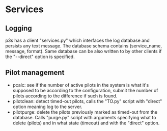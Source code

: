 # Services

## Logging

p3s has a client "services.py" which interfaces the log database and persists any text message.
The database schema contains (service_name, message, format). Same database can be also written
to by other clients if the "--direct" option is specified.


## Pilot management
* pcalc: see if the number of active pilots in the system is what it's supposed to be according to the configuration, submit the number of pilots according to the difference if such is found.
* pilotclean: detect timed-out pilots, calls the "TO.py" script with "direct" option meaning log to the server.
* pilotpurge: delete the pilots previously marked as timed-out from the database. Calls "purge.py" script with arguments specifying what to delete (pilots) and in what state (timeout) and with the "direct" option.



